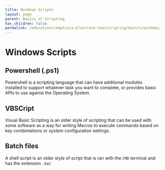 ```yaml
---
title: Windows Scripts
layout: page
parent: Basics of Scripting
has_children: false
permalink: /education/comptia/a-plus/core-two/scripting/basics/windows/
---
```


# Windows Scripts

## Powershell (.ps1)

Powershell is a scripting language that can have additional modules installed to support whatever task you want to complete, or provides basic APIs to use against the Operating System.

## VBSCript

Visual Basic Scripting is an older style of scripting that can be used with some software as a way for writing Macros to execute commands based on key combintations or system configuration settings.

## Batch files

A shell script is an older style of script that is ran with the `CMD` terminal and has the extension `.bat`